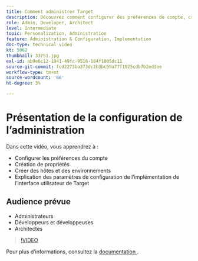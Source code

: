 ```yaml
---
title: Comment administrer Target
description: Découvrez comment configurer des préférences de compte, créer des propriétés et créer des hôtes et des environnements. Découvrez comment expliquer les paramètres de configuration de l’implémentation de l’interface utilisateur de Target.
role: Admin, Developer, Architect
level: Intermediate
topic: Personalization, Administration
feature: Administration & Configuration, Implementation
doc-type: technical video
kt: 5062
thumbnail: 33751.jpg
exl-id: ab9e6c12-1941-49fc-9516-184f1005dc11
source-git-commit: fcd2273ba373dc2b3bc59a77f1925cdb7b2ed3ee
workflow-type: tm+mt
source-wordcount: '66'
ht-degree: 3%

---
```


# Présentation de la configuration de l’administration

Dans cette vidéo, vous apprendrez à :

* Configurer les préférences du compte
* Création de propriétés
* Créer des hôtes et des environnements
* Explication des paramètres de configuration de l’implémentation de l’interface utilisateur de Target

## Audience prévue

* Administrateurs
* Développeurs et développeuses
* Architectes

>[!VIDEO](https://video.tv.adobe.com/v/33751/?quality=12)

Pour plus d’informations, consultez la [ documentation ](https://experienceleague.adobe.com/docs/target/using/administer/administrating-target.html?lang=en).
